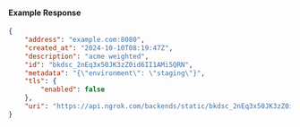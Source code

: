 <!-- Code generated for API Clients. DO NOT EDIT. -->

#### Example Response

```json
{
	"address": "example.com:8080",
	"created_at": "2024-10-10T08:19:47Z",
	"description": "acme weighted",
	"id": "bkdsc_2nEq3x50JK3zZ0id6II1AMi5QRN",
	"metadata": "{\"environment\": \"staging\"}",
	"tls": {
		"enabled": false
	},
	"uri": "https://api.ngrok.com/backends/static/bkdsc_2nEq3x50JK3zZ0id6II1AMi5QRN"
}
```
